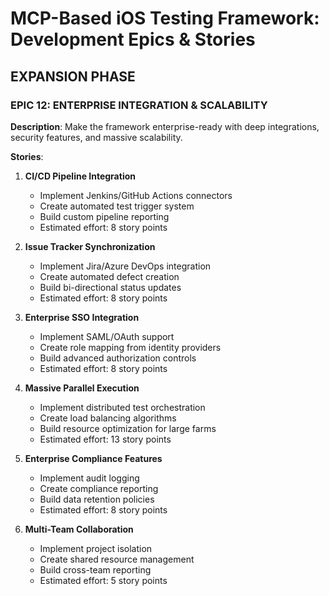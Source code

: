 # MCP-Based iOS Testing Framework: Development Epics & Stories

## EXPANSION PHASE

### EPIC 12: ENTERPRISE INTEGRATION & SCALABILITY

**Description**: Make the framework enterprise-ready with deep integrations, security features, and massive scalability.

**Stories**:

1. **CI/CD Pipeline Integration**
   - Implement Jenkins/GitHub Actions connectors
   - Create automated test trigger system
   - Build custom pipeline reporting
   - Estimated effort: 8 story points

2. **Issue Tracker Synchronization**
   - Implement Jira/Azure DevOps integration
   - Create automated defect creation
   - Build bi-directional status updates
   - Estimated effort: 8 story points

3. **Enterprise SSO Integration**
   - Implement SAML/OAuth support
   - Create role mapping from identity providers
   - Build advanced authorization controls
   - Estimated effort: 8 story points

4. **Massive Parallel Execution**
   - Implement distributed test orchestration
   - Create load balancing algorithms
   - Build resource optimization for large farms
   - Estimated effort: 13 story points

5. **Enterprise Compliance Features**
   - Implement audit logging
   - Create compliance reporting
   - Build data retention policies
   - Estimated effort: 8 story points

6. **Multi-Team Collaboration**
   - Implement project isolation
   - Create shared resource management
   - Build cross-team reporting
   - Estimated effort: 5 story points
